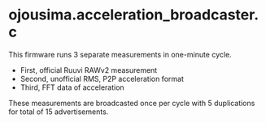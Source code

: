 # ojousima.acceleration_broadcaster.c

This firmware runs 3 separate measurements in one-minute cycle.

* First, official Ruuvi RAWv2 measurement
* Second, unofficial RMS, P2P acceleration format
* Third, FFT data of acceleration

These measurements are broadcasted once per cycle with 5 duplications for total of 15 advertisements.